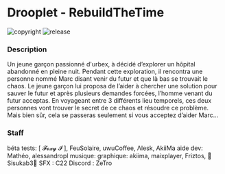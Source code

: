 # Drooplet - RebuildTheTime
![copyright](https://img.shields.io/badge/Drooplet-copyright-blue)
![release](https://img.shields.io/badge/release-v0.5-blueviolet)

<h3> Description </h3>

Un jeune garçon passionné d'urbex, à décidé d’explorer un hôpital abandonné en pleine nuit. 
Pendant cette exploration, il rencontra une personne nommé 
Marc disant venir du futur et que là bas se trouvait le chaos. 
Le jeune garçon lui proposa de l’aider à chercher une solution pour sauver le futur et après plusieurs demandes forcées, 
l’homme venant du futur acceptas. En voyageant entre 3 différents lieu temporels, 
ces deux personnes vont trouver le secret de ce chaos et résoudre ce problème. 
Mais bien sûr, cela se passeras seulement si vous acceptez d’aider Marc...

<h3> Staff </h3>

béta tests: [ 𝓕𝓸𝔁𝔂 𝓘 ], FeuSolaire, uwuCoffee, Λlesk, AkiiMa
aide dev: Mathéo, alessandropl
musique: 
graphique: akiima, maixplayer, Friztos, 🍥Sisukab3🍥
SFX : C22
Discord : ZeTro

